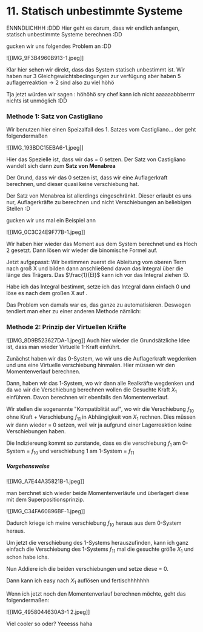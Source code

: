 # 11. Statisch unbestimmte Systeme

ENNNDLICHHH :DDD Hier geht es darum, dass wir endlich anfangen, statisch unbestimmte Systeme berechnen :DD

gucken wir uns folgendes Problem an :DD

![[IMG_9F3B4960B913-1.jpeg]]

Klar hier sehen wir direkt, dass das System statisch unbestimmt ist. Wir haben nur 3 Gleichgewichtsbedingungen zur verfügung aber haben 5 auflagerreaktion -> 2 sind also zu viel höhö

Tja jetzt würden wir sagen : höhöhö sry chef kann ich nicht aaaaaabbberrrr nichts ist unmöglich :DD

### Methode 1: Satz von Castigliano 

Wir benutzen hier einen Speizalfall des 1. Satzes vom Castigliano... der geht folgendermaßen

![[IMG_193BDC15EBA6-1.jpeg]]

Hier das Spezielle ist, dass wir das = 0 setzen. Der Satz von Castigliano wandelt sich dann zum **Satz von Menabrea**

Der Grund, dass wir das 0 setzen ist, dass wir eine Auflagerkraft berechnen, und dieser quasi keine verschiebung hat. 

Der Satz von Menabrea ist allerdings eingeschränkt. Dieser erlaubt es uns nur, Auflagerkräfte zu berechnen und nicht Verschiebungen an beliebigen Stellen :D

gucken wir uns mal ein Beispiel ann

![[IMG_0C3C24E9F77B-1.jpeg]]

Wir haben hier wieder das Moment aus dem System berechnet und es Hoch 2 gesetzt. Dann lösen wir wieder die binomische Formel auf.

Jetzt aufgepasst: Wir bestimmen zuerst die Ableitung vom oberen Term nach groß X und bilden dann anschließend davon das Integral über die länge des Trägers. Das $\frac{1}{EI}$ kann ich vor das Integral ziehen :D. 

Habe ich das Integral bestimmt, setze ich das Integral dann einfach 0 und löse es nach dem großen X auf .

Das Problem von damals war es, das ganze zu automatisieren. Deswegen tendiert man eher zu einer anderen Methode nämlich:

### Methode 2: Prinzip der Virtuellen Kräfte
![[IMG_8D9B523627DA-1.jpeg]]
Auch hier wieder die Grundsätzliche Idee ist, dass man wieder Virtuelle 1-Kraft einführt.

Zunächst haben wir das 0-System, wo wir uns die Auflagerkraft wegdenken und uns eine Virtuelle verschiebung hinmalen. Hier müssen wir den Momentenverlauf berechnen.

Dann, haben wir das 1-System, wo wir dann alle Realkräfte wegdenken und da wo wir die Verschiebung berechnen wollen die Gesuchte Kraft $X_1$ einführen. Davon berechnen wir ebenfalls den Momentenverlauf.

Wir stellen die sogenannte "Kompatiblität auf", wo wir die Verschiebung $f_{10}$  ohne Kraft + Verschiebung $f_{11}$ in Abhängigkeit von $X_1$ rechnen. Dies müssen wir dann wieder = 0 setzen, weil wir ja aufgrund einer Lagerreaktion keine Verschiebungen haben.

Die Indiziereung kommt so zurstande, dass es die verschiebung $f_1$ am 0-System = $f_{10}$ und verschiebung 1 am 1-System = $f_{11}$

##### Vorgehensweise

![[IMG_A7E44A35821B-1.jpeg]]

man berchnet sich wieder beide Momentenverläufe und überlagert diese mit dem Superpositionsprinzip.

![[IMG_C34FA60896BF-1.jpeg]]

Dadurch kriege ich meine verschiebung $f_{10}$ heraus aus dem 0-System heraus.

Um jetzt die verschiebung des 1-Systems herauszufinden, kann ich ganz einfach die Verschiebung des 1-Systems $f_{11}$ mal die gesuchte größe $X_1$ und schon habe ichs.

Nun Addiere ich die beiden verschiebungen und setze diese = 0.

Dann kann ich easy nach $X_1$ auflösen und fertischhhhhhh

Wenn ich jetzt noch den Momentenverlauf berechnen möchte, geht das folgendermaßen:

![[IMG_4958044630A3-1 2.jpeg]]

Viel cooler so oder? Yeeesss haha